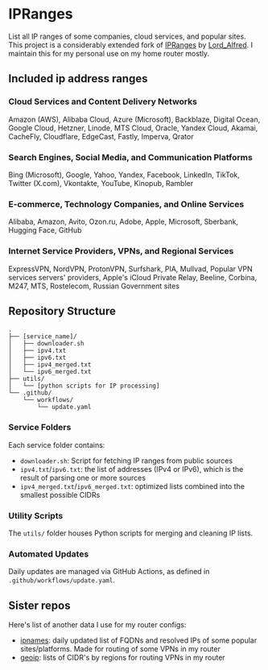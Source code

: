# IPRanges
List all IP ranges of some companies, cloud services, and popular sites. This project is a considerably extended fork of [IPRanges](https://github.com/lord-alfred/ipranges) by [Lord_Alfred](https://t.me/Lord_Alfred).
I maintain this for my personal use on my home router mostly. 

## Included ip address ranges
### Cloud Services and Content Delivery Networks
Amazon (AWS), Alibaba Cloud, Azure (Microsoft), Backblaze, Digital Ocean, Google Cloud, Hetzner, Linode, MTS Cloud, Oracle, Yandex Cloud, Akamai, CacheFly, Cloudflare, EdgeCast, Fastly, Imperva, Qrator

### Search Engines, Social Media, and Communication Platforms
Bing (Microsoft), Google, Yahoo, Yandex, Facebook, LinkedIn, TikTok, Twitter (X.com), Vkontakte, YouTube, Kinopub, Rambler

### E-commerce, Technology Companies, and Online Services
Alibaba, Amazon, Avito, Ozon.ru, Adobe, Apple, Microsoft, Sberbank, Hugging Face, GitHub

### Internet Service Providers, VPNs, and Regional Services
ExpressVPN, NordVPN, ProtonVPN, Surfshark, PIA, Mullvad, Popular VPN services servers' providers, Apple's iCloud Private Relay, Beeline, Corbina, M247, MTS, Rostelecom, Russian Government sites

## Repository Structure
	.
	├── [service_name]/
	│   ├── downloader.sh
	│   ├── ipv4.txt
	│   ├── ipv6.txt
	│   ├── ipv4_merged.txt
	│   └── ipv6_merged.txt
	├── utils/
	│   └── [python scripts for IP processing]
	└── .github/
	    └── workflows/
	        └── update.yaml
### Service Folders
Each service folder contains:

- `downloader.sh`: Script for fetching IP ranges from public sources
- `ipv4.txt`/`ipv6.txt`: the list of addresses (IPv4 or IPv6), which is the result of parsing one or more sources
- `ipv4_merged.txt`/`ipv6_merged.txt`: optimized lists combined into the smallest possible CIDRs
 
### Utility Scripts

The `utils/` folder houses Python scripts for merging and cleaning IP lists.

### Automated Updates
Daily updates are managed via GitHub Actions, as defined in `.github/workflows/update.yaml`.

## Sister repos
Here's list of another data I use for my router configs:
  * [ipnames](https://github.com/antonme/ipnames): daily updated list of FQDNs and resolved IPs of some popular sites/platforms. Made for routing of some VPNs in my router
  * [geoip](https://github.com/antonme/geoip): lists of CIDR's by regions for routing VPNs in my router
